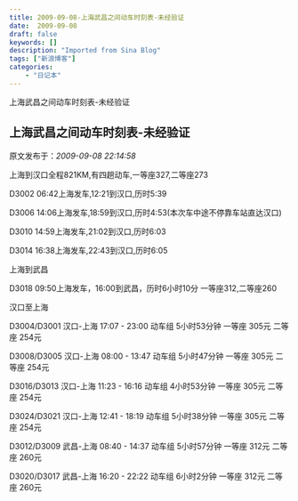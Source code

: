 ```yaml
---
title: 2009-09-08-上海武昌之间动车时刻表-未经验证
date:  2009-09-08
draft: false
keywords: []
description: "Imported from Sina Blog"
tags: ["新浪博客"]
categories: 
    - "日记本"
---
```

上海武昌之间动车时刻表-未经验证
## 上海武昌之间动车时刻表-未经验证

 原文发布于：*2009-09-08 22:14:58*

上海到汉口全程821KM,有四趟动车,一等座327,二等座273

D3002
06&#58;42上海发车,12&#58;21到汉口,历时5&#58;39

D3006
14&#58;06上海发车,18&#58;59到汉口,历时4&#58;53(本次车中途不停靠车站直达汉口)

D3010
14&#58;59上海发车,21&#58;02到汉口,历时6&#58;03

D3014
16&#58;38上海发车,22&#58;43到汉口,历时6&#58;05

上海到武昌

D3018 
09&#58;50上海发车，16&#58;00到武昌，历时6小时10分
一等座312,二等座260  

汉口至上海

D3004/D3001  汉口-上海 17&#58;07 -
23&#58;00 动车组 5小时53分钟 一等座 305元 二等座 254元

D3008/D3005  汉口-上海 08&#58;00 -
13&#58;47 动车组 5小时47分钟 一等座 305元 二等座 254元

D3016/D3013  汉口-上海 11&#58;23 -
16&#58;16 动车组 4小时53分钟 一等座 305元 二等座 254元

D3024/D3021  汉口-上海 12&#58;41 -
18&#58;19 动车组 5小时38分钟 一等座 305元 二等座 254元

D3012/D3009  武昌-上海 08&#58;40 -
14&#58;37 动车组 5小时57分钟 一等座 312元 二等座 260元

D3020/D3017  武昌-上海 16&#58;20 -
22&#58;22 动车组 6小时2分钟 一等座 312元 二等座 260元


